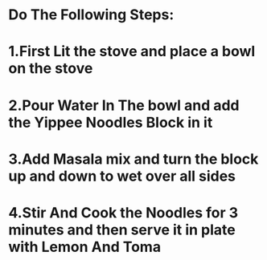 # Do The Following Steps:
# 1.First Lit the stove and place a bowl on the stove
# 2.Pour Water In The bowl and add the **Yippee Noodles Block** in it
# 3.Add Masala mix and turn the block up and down to wet over all sides
# 4.Stir And Cook the Noodles for 3 minutes and then serve it in plate with Lemon And Toma





